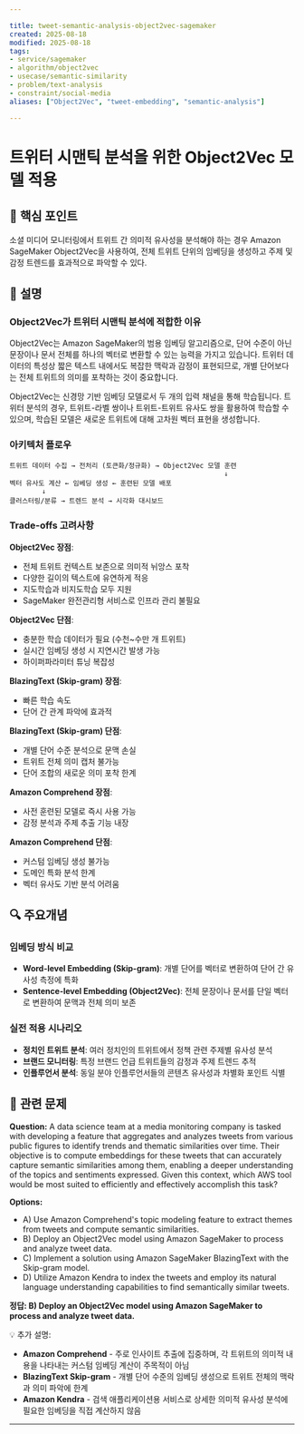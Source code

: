 ```yaml
---

title: tweet-semantic-analysis-object2vec-sagemaker
created: 2025-08-18
modified: 2025-08-18
tags:
- service/sagemaker
- algorithm/object2vec
- usecase/semantic-similarity
- problem/text-analysis
- constraint/social-media
aliases: ["Object2Vec", "tweet-embedding", "semantic-analysis"]

---
```


# 트위터 시맨틱 분석을 위한 Object2Vec 모델 적용

## 🎯 핵심 포인트

소셜 미디어 모니터링에서 트위트 간 의미적 유사성을 분석해야 하는 경우 Amazon SageMaker Object2Vec을 사용하여, 전체 트위트 단위의 임베딩을 생성하고 주제 및 감정 트렌드를 효과적으로 파악할 수 있다.

## 📝 설명

### Object2Vec가 트위터 시맨틱 분석에 적합한 이유

Object2Vec는 Amazon SageMaker의 범용 임베딩 알고리즘으로, 단어 수준이 아닌 문장이나 문서 전체를 하나의 벡터로 변환할 수 있는 능력을 가지고 있습니다. 트위터 데이터의 특성상 짧은 텍스트 내에서도 복잡한 맥락과 감정이 표현되므로, 개별 단어보다는 전체 트위트의 의미를 포착하는 것이 중요합니다.

Object2Vec는 신경망 기반 임베딩 모델로서 두 개의 입력 채널을 통해 학습됩니다. 트위터 분석의 경우, 트위트-라벨 쌍이나 트위트-트위트 유사도 쌍을 활용하여 학습할 수 있으며, 학습된 모델은 새로운 트위트에 대해 고차원 벡터 표현을 생성합니다.

### 아키텍처 플로우

```
트위트 데이터 수집 → 전처리 (토큰화/정규화) → Object2Vec 모델 훈련
                                                     ↓
벡터 유사도 계산 ← 임베딩 생성 ← 훈련된 모델 배포
        ↓
클러스터링/분류 → 트렌드 분석 → 시각화 대시보드
```

### Trade-offs 고려사항

**Object2Vec 장점**:
- 전체 트위트 컨텍스트 보존으로 의미적 뉘앙스 포착
- 다양한 길이의 텍스트에 유연하게 적응
- 지도학습과 비지도학습 모두 지원
- SageMaker 완전관리형 서비스로 인프라 관리 불필요

**Object2Vec 단점**:
- 충분한 학습 데이터가 필요 (수천~수만 개 트위트)
- 실시간 임베딩 생성 시 지연시간 발생 가능
- 하이퍼파라미터 튜닝 복잡성

**BlazingText (Skip-gram) 장점**:
- 빠른 학습 속도
- 단어 간 관계 파악에 효과적

**BlazingText (Skip-gram) 단점**:
- 개별 단어 수준 분석으로 문맥 손실
- 트위트 전체 의미 캡처 불가능
- 단어 조합의 새로운 의미 포착 한계

**Amazon Comprehend 장점**:
- 사전 훈련된 모델로 즉시 사용 가능
- 감정 분석과 주제 추출 기능 내장

**Amazon Comprehend 단점**:
- 커스텀 임베딩 생성 불가능
- 도메인 특화 분석 한계
- 벡터 유사도 기반 분석 어려움

## 🔍 주요개념

### 임베딩 방식 비교

- **Word-level Embedding (Skip-gram)**: 개별 단어를 벡터로 변환하여 단어 간 유사성 측정에 특화
- **Sentence-level Embedding (Object2Vec)**: 전체 문장이나 문서를 단일 벡터로 변환하여 문맥과 전체 의미 보존

### 실전 적용 시나리오

- **정치인 트위트 분석**: 여러 정치인의 트위트에서 정책 관련 주제별 유사성 분석
- **브랜드 모니터링**: 특정 브랜드 언급 트위트들의 감정과 주제 트렌드 추적
- **인플루언서 분석**: 동일 분야 인플루언서들의 콘텐츠 유사성과 차별화 포인트 식별

## 📝 관련 문제

**Question:** A data science team at a media monitoring company is tasked with developing a feature that aggregates and analyzes tweets from various public figures to identify trends and thematic similarities over time. Their objective is to compute embeddings for these tweets that can accurately capture semantic similarities among them, enabling a deeper understanding of the topics and sentiments expressed. Given this context, which AWS tool would be most suited to efficiently and effectively accomplish this task?

**Options:**

- A) Use Amazon Comprehend's topic modeling feature to extract themes from tweets and compute semantic similarities.
- B) Deploy an Object2Vec model using Amazon SageMaker to process and analyze tweet data.
- C) Implement a solution using Amazon SageMaker BlazingText with the Skip-gram model.
- D) Utilize Amazon Kendra to index the tweets and employ its natural language understanding capabilities to find semantically similar tweets.

**정답: B) Deploy an Object2Vec model using Amazon SageMaker to process and analyze tweet data.**

💡 추가 설명:

- **Amazon Comprehend** - 주로 인사이트 추출에 집중하며, 각 트위트의 의미적 내용을 나타내는 커스텀 임베딩 계산이 주목적이 아님
- **BlazingText Skip-gram** - 개별 단어 수준의 임베딩 생성으로 트위트 전체의 맥락과 의미 파악에 한계
- **Amazon Kendra** - 검색 애플리케이션용 서비스로 상세한 의미적 유사성 분석에 필요한 임베딩을 직접 계산하지 않음

---